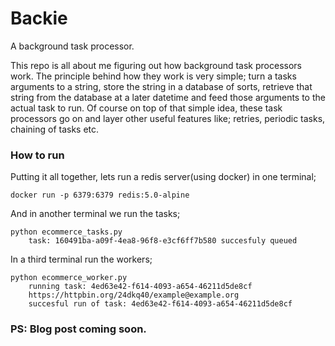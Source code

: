 # Backie
A background task processor.

This repo is all about me figuring out how background task processors work.
The principle behind how they work is very simple; turn a tasks arguments to a string, store the string in a database of sorts, retrieve that string from the database at a later datetime and feed those arguments to the actual task to run.
Of course on top of that simple idea, these task processors go on and layer other useful features like; retries, periodic tasks, chaining of tasks etc.

### How to run
Putting it all together, lets run a redis server(using docker) in one terminal;

```
docker run -p 6379:6379 redis:5.0-alpine
```

And in another terminal we run the tasks;

```
python ecommerce_tasks.py
    task: 160491ba-a09f-4ea8-96f8-e3cf6ff7b580 succesfuly queued
```

In a third terminal run the workers;
```
python ecommerce_worker.py
    running task: 4ed63e42-f614-4093-a654-46211d5de8cf
    https://httpbin.org/24dkq40/example@example.org
    succesful run of task: 4ed63e42-f614-4093-a654-46211d5de8cf
```


### PS: Blog post coming soon.
